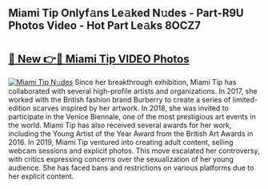 ## Miami Tip Onlyf𝚊ns Le𝚊ked N𝚞des - Part-R9U Photos Video - Hot Part Le𝚊ks 8OCZ7

# <h2><a href="http://ac17675.deff.icu/?id=Miami+Tip">🔗 New 👉🔴 Miami Tip VIDEO Photos</a></h2>

[![Miami Tip N𝚞des](https://i.imgur.com/rIISA9y.gif)](http://ac17675.deff.icu/?id=Miami+Tip)
Since her breakthrough exhibition, Miami Tip has collaborated with several high-profile artists and organizations. In 2017, she worked with the British fashion brand Burberry to create a series of limited-edition scarves inspired by her artwork. In 2018, she was invited to participate in the Venice Biennale, one of the most prestigious art events in the world. Miami Tip has also received several awards for her work, including the Young Artist of the Year Award from the British Art Awards in 2016. In 2019, Miami Tip ventured into creating adult content, selling webcam sessions and explicit photos. This move escalated her controversy, with critics expressing concerns over the sexualization of her young audience. She has faced bans and restrictions on various platforms due to her explicit content.
